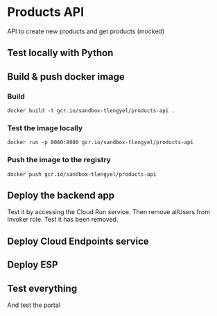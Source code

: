 # Products API
API to create new products and get products (mocked)

## Test locally with Python

## Build & push docker image
### Build
    
    docker build -t gcr.io/sandbox-tlengyel/products-api .

### Test the image locally

    docker run -p 8080:8080 gcr.io/sandbox-tlengyel/products-api

### Push the image to the registry
    
    docker push gcr.io/sandbox-tlengyel/products-api

## Deploy the backend app
Test it by accessing the Cloud Run service. Then remove allUsers from Invoker role. Test it has been removed. 
    
## Deploy Cloud Endpoints service

## Deploy ESP

## Test everything
And test the portal
